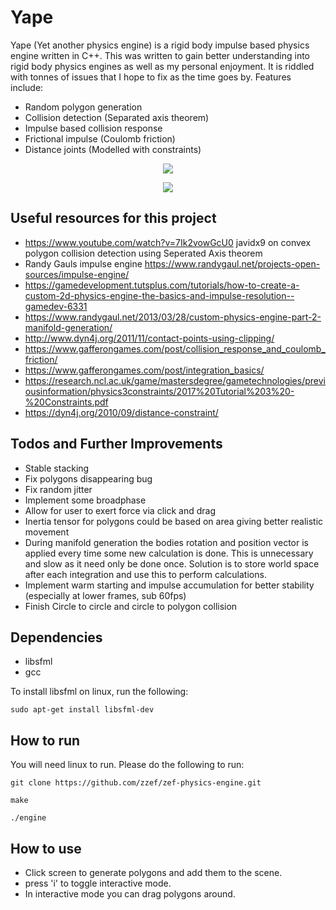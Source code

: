# Yape

Yape (Yet another physics engine) is a rigid body impulse based physics engine written in C++. This was written to gain better understanding into rigid body physics engines as well as my personal enjoyment. It is riddled with tonnes of issues that I hope to fix as the time goes by. Features include:

- Random polygon generation
- Collision detection (Separated axis theorem)
- Impulse based collision response
- Frictional impulse (Coulomb friction)
- Distance joints (Modelled with constraints)

<p align="center">
  <img src="https://raw.githubusercontent.com/zzef/zef-physics-engine/master/demos/demo2.gif">
</p>

<p align="center">
  <img src="https://raw.githubusercontent.com/zzef/zef-physics-engine/master/demos/demo1.gif">
</p>


## Useful resources for this project

- https://www.youtube.com/watch?v=7Ik2vowGcU0 javidx9 on convex polygon collision detection using Seperated Axis theorem
- Randy Gauls impulse engine https://www.randygaul.net/projects-open-sources/impulse-engine/
- https://gamedevelopment.tutsplus.com/tutorials/how-to-create-a-custom-2d-physics-engine-the-basics-and-impulse-resolution--gamedev-6331
- https://www.randygaul.net/2013/03/28/custom-physics-engine-part-2-manifold-generation/
- http://www.dyn4j.org/2011/11/contact-points-using-clipping/
- https://www.gafferongames.com/post/collision_response_and_coulomb_friction/
- https://www.gafferongames.com/post/integration_basics/
- https://research.ncl.ac.uk/game/mastersdegree/gametechnologies/previousinformation/physics3constraints/2017%20Tutorial%203%20-%20Constraints.pdf
- https://dyn4j.org/2010/09/distance-constraint/


## Todos and Further Improvements

- Stable stacking
- Fix polygons disappearing bug
- Fix random jitter
- Implement some broadphase
- Allow for user to exert force via click and drag
- Inertia tensor for polygons could be based on area giving better realistic movement
- During manifold generation the bodies rotation and position vector is applied every time some new calculation is done. This is unnecessary and slow as it need only be done once. Solution is to store world space after each integration and use this to perform calculations.
- Implement warm starting and impulse accumulation for better stability (especially at lower frames, sub 60fps)
- Finish Circle to circle and circle to polygon collision

## Dependencies
- libsfml
- gcc

To install libsfml on linux, run the following:

`sudo apt-get install libsfml-dev`

## How to run
You will need linux to run. Please do the following to run:

`git clone https://github.com/zzef/zef-physics-engine.git`

`make`

`./engine`

## How to use

- Click screen to generate polygons and add them to the scene. 
- press 'i' to toggle interactive mode. 
- In interactive mode you can drag polygons around.
